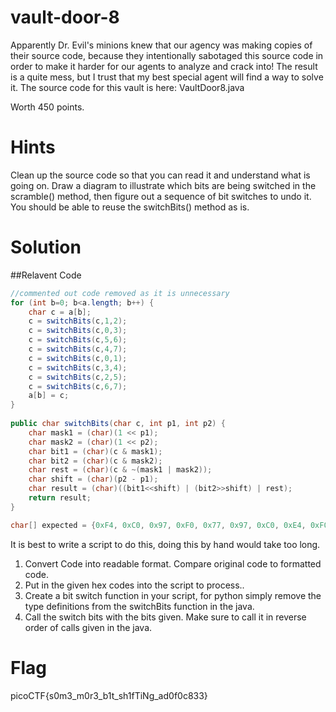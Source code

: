 # vault-door-8
Apparently Dr. Evil's minions knew that our agency was making copies of their source code, because they intentionally sabotaged this source code in order to make it harder for our agents to analyze and crack into! The result is a quite mess, but I trust that my best special agent will find a way to solve it. The source code for this vault is here: VaultDoor8.java

Worth 450 points.

# Hints
Clean up the source code so that you can read it and understand what is going on.
Draw a diagram to illustrate which bits are being switched in the scramble() method, then figure out a sequence of bit switches to undo it. You should be able to reuse the switchBits() method as is.

# Solution
##Relavent Code
```java
//commented out code removed as it is unnecessary
for (int b=0; b<a.length; b++) {
	char c = a[b];
	c = switchBits(c,1,2);
	c = switchBits(c,0,3);
	c = switchBits(c,5,6);
	c = switchBits(c,4,7);
	c = switchBits(c,0,1);
	c = switchBits(c,3,4);
	c = switchBits(c,2,5);
	c = switchBits(c,6,7);
	a[b] = c;
}
		
public char switchBits(char c, int p1, int p2) {
	char mask1 = (char)(1 << p1);
	char mask2 = (char)(1 << p2);
	char bit1 = (char)(c & mask1);
	char bit2 = (char)(c & mask2);
	char rest = (char)(c & ~(mask1 | mask2));
	char shift = (char)(p2 - p1);
	char result = (char)((bit1<<shift) | (bit2>>shift) | rest);
	return result;
}

char[] expected = {0xF4, 0xC0, 0x97, 0xF0, 0x77, 0x97, 0xC0, 0xE4, 0xF0, 0x77, 0xA4, 0xD0, 0xC5, 0x77, 0xF4, 0x86, 0xD0, 0xA5, 0x45, 0x96, 0x27, 0xB5, 0x77, 0x94, 0x85, 0xC0, 0xA5, 0xC0, 0xB4, 0xC2, 0xF0, 0xF0};
```

It is best to write a script to do this, doing this by hand would take too long.

1. Convert Code into readable format. Compare original code to formatted code.
2. Put in the given hex codes into the script to process..
3. Create a bit switch function in your script, for python simply remove the type definitions from the switchBits function in the java.
4. Call the switch bits with the bits given. Make sure to call it in reverse order of calls given in the java. 



# Flag
picoCTF{s0m3_m0r3_b1t_sh1fTiNg_ad0f0c833}